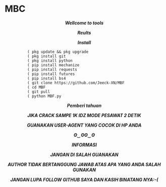 # MBC 
<p align="center">
<i> <b> Wellcome to tools </b> </i>
</p>
<p align="center">
<i> <b> Reults </b> </i>
</p>
<p align="center"> 
<p align
<img src="https://user-images.githubusercontent.com/87571831/158802916-f1460f86-3ea4-4ba1-9b6b-78c4b44bf0a8.jpg">
</p>

<p align="center">
<i> <b> Install</b> </i>
</p>

              ( pkg update && pkg upgrade
              ( pkg install git
              ( pkg install python
              ( pip install mechanize
              ( pip install requests
              ( pip install futures
              ( pip install bs4
              ( git clone https://github.com/Jeeck-XN/MBF
              ( cd MBF
              ( git pull
              ( python MBF.py
              
<p align="center">
<i> <b> Pemberi tahuan</b> </i>
<p align="center">
<i> <b> JIKA CRACK SAMPE 1K IDZ MODE PESAWAT 2 DETIK</b> </i>
</p>
<p align="center">
<i> <b> GUANAKAN USER-AGENT YANG COCOK DI HP ANDA </b> </i>
</p>
<p align="center">
<i> <b> ʘ‿ʘʘ‿ʘ</b> </i>
</p>

<p align="center">
<i> <b> INFORMASI </b> </i>
<p align="center">
<i> <b> JANGAN DI SALAH GUANAKAN </b> </i>
<p align="center">
<i> <b> AUTHOR TIDAK BERTANGGUNG JAWAB ATAS APA YANG ANDA SALAH GUNAKAN</b> </i>
</p>
<p align="center">
<i> <b> JANGAN LUPA FOLLOW GITHUB SAYA DAN KASIH BINATANG NYA:-(</b> </i>
